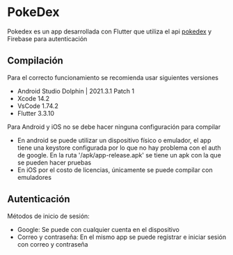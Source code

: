 # PokeDex

Pokedex es un app desarrollada con Flutter que utiliza el api [pokedex](https://pokeapi.co/docs/v2) y Firebase para autenticación

## Compilación

Para el correcto funcionamiento se recomienda usar siguientes versiones

-   Android Studio Dolphin | 2021.3.1 Patch 1
-   Xcode 14.2
-   VsCode 1.74.2
-   Flutter 3.3.10

Para Android y iOS no se debe hacer ninguna configuración para compilar

-   En android se puede utilizar un dispositivo físico o emulador, el app tiene una keystore configurada por lo que no hay problema con el auth de google. En la ruta '/apk/app-release.apk' se tiene un apk con la que se pueden hacer pruebas
-   En iOS por el costo de licencias, únicamente se puede compilar con emuladores

## Autenticación

Métodos de inicio de sesión:

-   Google: Se puede con cualquier cuenta en el dispositivo
-   Correo y contraseña: En el mismo app se puede registrar e iniciar sesión con correo y contraseña
